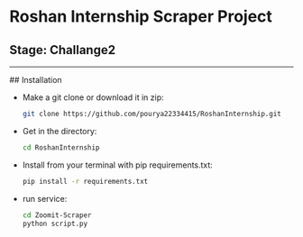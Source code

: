 # Roshan Internship Scraper Project
## Stage: Challange2
<hr>
##  Installation

- Make a git clone or download it in zip:
    ```bash
    git clone https://github.com/pourya22334415/RoshanInternship.git
    ```
    
- Get in the directory:
    ```bash
    cd RoshanInternship
    ```
    
- Install from your terminal with pip requirements.txt:
    ```bash
    pip install -r requirements.txt
    ```
    
- run service:
    ```bash
    cd Zoomit-Scraper
    python script.py 
    ```
